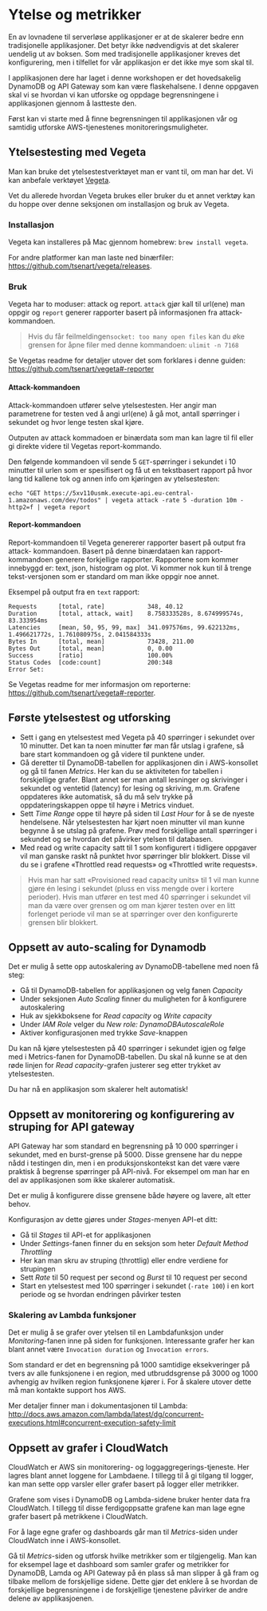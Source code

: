 # Ytelse og metrikker

En av lovnadene til serverløse applikasjoner er at de skalerer bedre enn
tradisjonelle applikasjoner. Det betyr ikke nødvendigvis at det skalerer
uendelig ut av boksen. Som med tradisjonelle applikasjoner kreves det
konfigurering, men i tilfellet for vår applikasjon er det ikke mye som skal til.

I applikasjonen dere har laget i denne workshopen er det hovedsakelig DynamoDB
og API Gateway som kan være flaskehalsene. I denne oppgaven skal vi se hvordan
vi kan utforske og oppdage begrensningene i applikasjonen gjennom å lastteste
den.

Først kan vi starte med å finne begrensningen til applikasjonen vår og samtidig
utforske AWS-tjenestenes monitoreringsmuligheter.



## Ytelsestesting med Vegeta

Man kan bruke det ytelsestestverktøyet man er vant til, om man har det. Vi
kan anbefale verktøyet [Vegeta](https://github.com/tsenart/vegeta).

Vet du allerede hvordan Vegeta brukes eller bruker du et annet verktøy kan du
hoppe over denne seksjonen om installasjon og bruk av Vegeta.

### Installasjon

Vegeta kan installeres på Mac gjennom homebrew: `brew install vegeta`.

For andre platformer kan man laste ned binærfiler:
https://github.com/tsenart/vegeta/releases.

### Bruk

Vegeta har to moduser: attack og report. `attack` gjør kall til
url(ene) man oppgir og `report` generer rapporter basert på informasjonen fra
attack-kommandoen.

>Hvis du får feilmeldingen`socket: too many open files` kan du øke grensen for 
åpne filer med denne kommandoen: `ulimit -n 7168`


Se Vegetas readme for detaljer utover det som forklares i denne guiden:
https://github.com/tsenart/vegeta#-reporter

#### Attack-kommandoen

Attack-kommandoen utfører selve ytelsestesten. Her angir man parametrene for
testen ved å angi url(ene) å gå mot, antall spørringer i sekundet og hvor lenge
testen skal kjøre.

Outputen av attack kommadoen er binærdata som man kan lagre til fil eller
gi direkte videre til Vegetas report-kommando.

Den følgende kommandoen vil sende 5 `GET`-spørringer i sekundet i 10 minutter til
urlen som er spesifisert og få ut en tekstbasert rapport på hvor lang tid
kallene tok og annen info om kjøringen av ytelsestesten:

```
echo "GET https://5xv110usmk.execute-api.eu-central-1.amazonaws.com/dev/todos" | vegeta attack -rate 5 -duration 10m -http2=f | vegeta report
```


#### Report-kommandoen

Report-kommandoen til Vegeta genererer rapporter basert på output fra attack-
kommandoen. Basert på denne binærdataen kan rapport-kommandoen generere
forkjellige rapporter. Rapportene som kommer innebyggd er: text, json, histogram
og plot. Vi kommer nok kun til å trenge tekst-versjonen som er standard om man
ikke oppgir noe annet.

Eksempel på output fra en `text` rapport:
```
Requests      [total, rate]            348, 40.12
Duration      [total, attack, wait]    8.758333528s, 8.674999574s, 83.333954ms
Latencies     [mean, 50, 95, 99, max]  341.097576ms, 99.622132ms, 1.496621772s, 1.761080975s, 2.041584333s
Bytes In      [total, mean]            73428, 211.00
Bytes Out     [total, mean]            0, 0.00
Success       [ratio]                  100.00%
Status Codes  [code:count]             200:348
Error Set:
```

Se Vegetas readme for mer informasjon om reporterne: https://github.com/tsenart/vegeta#-reporter.



## Første ytelsestest og utforsking

- Sett i gang en ytelsestest med Vegeta på 40 spørringer i sekundet over 10
  minutter. Det kan ta noen minutter før man får utslag i grafene, så bare start
  kommandoen og gå videre til punktene under.
- Gå deretter til DynamoDB-tabellen for applikasjonen din i AWS-konsollet og gå
  til fanen _Metrics_. Her kan du se aktiviteten for tabellen i forskjellige
  grafer. Blant annet ser man antall lesninger og skrivinger i sekundet og
  ventetid (latency) for lesing og skriving, m.m. Grafene oppdateres ikke 
  automatisk, så du må selv trykke på oppdateringskappen
  oppe til høyre i Metrics vinduet.
- Sett _Time Range_ oppe til høyre på siden til _Last Hour_ for å se de nyeste
  hendelsene. Når ytelsestesten har kjørt noen minutter vil man kunne begynne å
  se utslag på grafene. Prøv med forskjellige antall spørringer i sekundet og se
  hvordan det påvirker ytelsen til databasen.
- Med read og write capacity satt til 1 som konfigurert i tidligere oppgaver vil
  man ganske raskt nå punktet hvor spørringer blir blokkert. Disse vil du se i
  grafene «Throttled read requests» og «Throttled write requests».

>Hvis man har satt «Provisioned read capacity units» til 1 vil man kunne gjøre
én lesing i sekundet (pluss en viss mengde over i kortere perioder). Hvis man
utfører en test med 40 spørringer i sekundet vil man da være over grensen og om
man kjører testen over en litt forlenget periode vil man se at spørringer over
den konfigurerte grensen blir blokkert.


## Oppsett av auto-scaling for Dynamodb

Det er mulig å sette opp autoskalering av DynamoDB-tabellene med noen få steg:

- Gå til DynamoDB-tabellen for applikasjonen og velg fanen _Capacity_
- Under seksjonen _Auto Scaling_ finner du muligheten for å konfigurere autoskalering
- Huk av sjekkboksene for _Read capacity_ og _Write capacity_
- Under _IAM Role_ velger du _New role: DynamoDBAutoscaleRole_
- Aktiver konfigurasjonen med trykke _Save_-knappen

Du kan nå kjøre ytelsestesten på 40 spørringer i sekundet igjen og følge med i
Metrics-fanen for DynamoDB-tabellen. Du skal nå kunne se at den røde linjen for
_Read capacity_-grafen justerer seg etter trykket av ytelsestesten.
  
Du har nå en applikasjon som skalerer helt automatisk!


## Oppsett av monitorering og konfigurering av struping for API gateway

API Gateway har som standard en begrensning på 10 000 spørringer i sekundet, med en burst-grense
på 5000.
Disse grensene har du neppe nådd i testingen din, men i en produksjonskontekst
kan det være være praktisk å begrense spørringer på API-nivå. For eksempel om
man har en del av applikasjonen som ikke skalerer automatisk. 

Det er mulig å konfigurere disse grensene både høyere og lavere, alt etter
behov.

Konfigurasjon av dette gjøres under _Stages_-menyen API-et ditt:

- Gå til _Stages_ til API-et for applikasjonen
- Under _Settings_-fanen finner du en seksjon som heter _Default Method Throttling_
- Her kan man skru av struping (throttlig) eller endre verdiene for strupingen
- Sett _Rate_ til 50 request per second og _Burst_ til 10 request per second
- Start en ytelsestest med 100 spørringer i sekundet (`-rate 100`) i en kort
  periode og se hvordan endringen påvirker testen


### Skalering av Lambda funksjoner

Det er mulig å se grafer over ytelsen til en Lambdafunksjon under
_Monitoring_-fanen inne på siden for funksjonen.
Interessante grafer her kan blant annet være `Invocation duration` og
`Invocation errors`.

Som standard er det en begrensning på 1000 samtidige eksekveringer på tvers av
alle funksjonene i en region, med utbruddsgrense på 3000 og 1000 avhengig av
hvilken region funksjonene kjører i. For å skalere utover dette må man
kontakte support hos AWS.

Mer detaljer finner man i dokumentasjonen til Lambda:
http://docs.aws.amazon.com/lambda/latest/dg/concurrent-executions.html#concurrent-execution-safety-limit


## Oppsett av grafer i CloudWatch

CloudWatch er AWS sin monitorering- og loggaggregerings-tjeneste. Her lagres
blant annet loggene for Lambdaene. I tillegg til å gi tilgang til logger, kan
man sette opp varsler eller grafer basert på logger eller metrikker.

Grafene som vises i DynamoDB og Lambda-sidene bruker henter data fra CloudWatch.
I tillegg til disse ferdigoppsatte grafene kan man lage egne grafer basert på
metrikkene i CloudWatch.

For å lage egne grafer og dashboards går man til _Metrics_-siden under CloudWatch
inne i AWS-konsollet.

Gå til _Metrics_-siden og utforsk hvilke metrikker som er tilgjengelig. Man kan
for eksempel lage et dashboard som samler grafer og metrikker for DynamoDB,
Lamda og API Gateway på én plass så man slipper å gå fram og tilbake mellom
de forskjellige sidene. Dette gjør det enklere å se hvordan de forskjellige
begrensningene i de forskjellige tjenestene påvirker de andre delene av
applikasjoenen.
